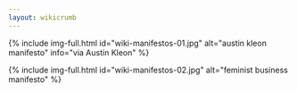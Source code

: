 ```yaml
---
layout: wikicrumb 
---
```



{% include img-full.html id="wiki-manifestos-01.jpg" alt="austin kleon manifesto" info="via Austin Kleon" %}

{% include img-full.html id="wiki-manifestos-02.jpg" alt="feminist business manifesto" %}